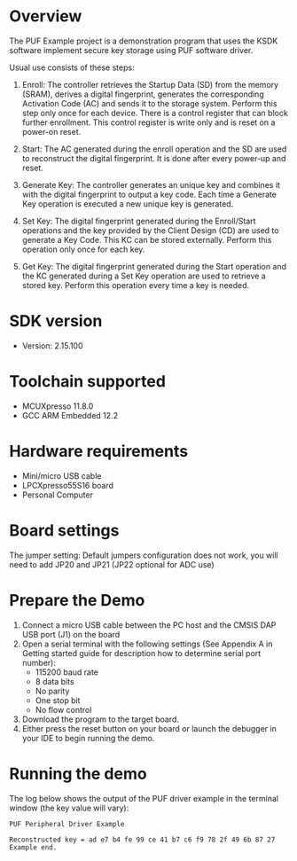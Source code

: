 Overview
========
The PUF Example project is a demonstration program that uses the KSDK software implement secure key storage using PUF software driver.

Usual use consists of these steps:
1. 	Enroll: The controller retrieves the Startup Data (SD) from the memory (SRAM), derives a digital fingerprint, 
	generates the corresponding Activation Code (AC) and sends it to the storage system. 
	Perform this step only once for each device. There is a control register that can block further enrollment. 
	This control register is write only and is reset on a power-on reset.

2. 	Start: The AC generated during the enroll operation and the SD are used to reconstruct the digital fingerprint. 
	It is done after every power-up and reset.

3. 	Generate Key: The controller generates an unique key and combines it with the digital fingerprint to output a key code. 
	Each time a Generate Key operation is executed a new unique key is generated.

4. 	Set Key: The digital fingerprint generated during the Enroll/Start operations and the key provided by the Client Design (CD) 
	are used to generate a Key Code. This KC can be stored externally. Perform this operation only once for each key.

5. 	Get Key: The digital fingerprint generated during the Start operation and the KC generated during a Set Key operation 
	are used to retrieve a stored key. Perform this operation every time a key is needed.

SDK version
===========
- Version: 2.15.100

Toolchain supported
===================
- MCUXpresso  11.8.0
- GCC ARM Embedded  12.2

Hardware requirements
=====================
- Mini/micro USB cable
- LPCXpresso55S16 board
- Personal Computer

Board settings
==============
The jumper setting:
    Default jumpers configuration does not work,  you will need to add JP20 and JP21 (JP22 optional for ADC use)

Prepare the Demo
================
1.  Connect a micro USB cable between the PC host and the CMSIS DAP USB port (J1) on the board
2.  Open a serial terminal with the following settings (See Appendix A in Getting started guide for description how to determine serial port number):
    - 115200 baud rate
    - 8 data bits
    - No parity
    - One stop bit
    - No flow control
3.  Download the program to the target board.
4.  Either press the reset button on your board or launch the debugger in your IDE to begin running the demo.

Running the demo
================
The log below shows the output of the PUF driver example in the terminal window (the key value will vary):
~~~~~~~~~~~~~~~~~~~~~~~~~~~~~~~~~~~
PUF Peripheral Driver Example

Reconstructed key = ad e7 b4 fe 99 ce 41 b7 c6 f9 78 2f 49 6b 87 27
Example end.
~~~~~~~~~~~~~~~~~~~~~~~~~~~~~~~~~~~
